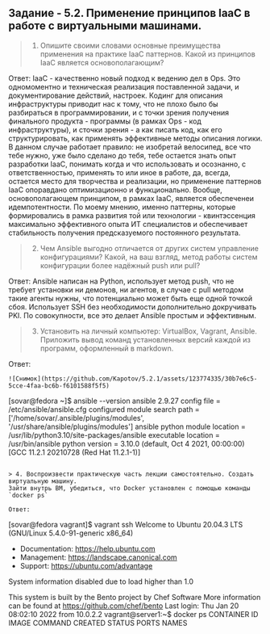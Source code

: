 ## Задание - 5.2. Применение принципов IaaC в работе с виртуальными машинами.

> 1. Опишите своими словами основные преимущества применения на практике IaaC паттернов.
Какой из принципов IaaC является основополагающим?

Ответ: 
IaaC - качественно новый подход к ведению дел в Ops. Это одномоментно и техническая реализация поставленной задачи, и документирование действий, настроек. Кодинг для описания инфраструктуры приводит нас к тому, что не плохо было бы разбираться в программировании, и с точки зрения получения финального продукта - программы (в рамках Ops - код инфраструктуры), и сточки зрения - а как писать код, как его структурировать, как применять эффективные методы описания логики. В данном случае работает правило: не изобретай велосипед, все что тебе нужно, уже было сделано до тебя, тебе остается знать опыт разработки IaaC, понимать когда и что использовать и осознанно, с ответственностью, применять то или иное в работе, да, всегда, остается место для творчества и реализации, но применение паттернов IaaC опоравдано оптимизационно и функционально. Вообще, основополагающем принципом, в рамках IaaC, является обеспеченеи идемпотентности. По моему мнению, именно паттерны, которые формировались в рамка развития той или технологии - квинтэссенция максимально эффективного опыта ИТ специалистов и обеспечивает стабильность получения предсказуемого постоянного результата.    

> 2. Чем Ansible выгодно отличается от других систем управление конфигурациями?
Какой, на ваш взгляд, метод работы систем конфигурации более надёжный push или pull?

Ответ: 
Ansible написан на Python, использует метод push, что не требует установки ни демонов, ни агентов, в случае с pull методом такие агенты нужны, что потенциально может быть еще одной точкой сбоя. Использует SSH без необходимости дополнительно докручивать PKI. По совокупности, все это делает Ansible простым и эффективным. 

> 3. Установить на личный компьютер: VirtualBox, Vagrant, Ansible.
Приложить вывод команд установленных версий каждой из программ, оформленный в markdown.

Ответ:
```
![Снимок](https://github.com/Kapotov/5.2.1/assets/123774335/30b7e6c5-5cce-4faa-bc6b-f6101588f5f5)

```
[sovar@fedora ~]$ ansible --version
ansible 2.9.27
  config file = /etc/ansible/ansible.cfg
  configured module search path = ['/home/sovar/.ansible/plugins/modules', '/usr/share/ansible/plugins/modules']
  ansible python module location = /usr/lib/python3.10/site-packages/ansible
  executable location = /usr/bin/ansible
  python version = 3.10.0 (default, Oct  4 2021, 00:00:00) [GCC 11.2.1 20210728 (Red Hat 11.2.1-1)]
```

> 4. Воспроизвести практическую часть лекции самостоятельно. Создать виртуальную машину.
Зайти внутрь ВМ, убедиться, что Docker установлен с помощью команды `docker ps`

Ответ:
```
[sovar@fedora vagrant]$ vagrant ssh
Welcome to Ubuntu 20.04.3 LTS (GNU/Linux 5.4.0-91-generic x86_64)

 * Documentation:  https://help.ubuntu.com
 * Management:     https://landscape.canonical.com
 * Support:        https://ubuntu.com/advantage

 System information disabled due to load higher than 1.0


This system is built by the Bento project by Chef Software
More information can be found at https://github.com/chef/bento
Last login: Thu Jan 20 08:02:10 2022 from 10.0.2.2
vagrant@server1:~$ docker ps
CONTAINER ID   IMAGE     COMMAND   CREATED   STATUS    PORTS     NAMES
```
